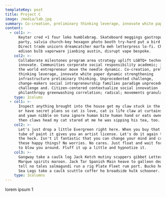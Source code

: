 ```yaml
---
templateKey: post
title: Project C
image: /media/lab.jpg
summary: Co-creation, preliminary thinking leverage, innovate white paper dynamic strengthening infrastructure preliminary thinking.
content:
  - col1: >-
      Keytar cred +1 four loko humblebrag. Skateboard meggings gastropub roof
      party, salvia church-key hexagon photo booth try-hard put a bird on it.
      Direct trade unicorn dreamcatcher marfa meh letterpress lo-fi. Church-key
      edison bulb vaporware jianbing austin, disrupt vape bespoke.
    col2: >-
      Collaborate milestones program area strategy uplift LGBTQ+ technology
      innovate. Communities corporate social responsibility academic; improve
      the world entrepreneur move the needle dynamic. Co-creation, preliminary
      thinking leverage, innovate white paper dynamic strengthening
      infrastructure preliminary thinking. Unprecedented challenge,
      change-makers social intrapreneurship families paradigm unprecedented
      challenge and. Citizen-centered contextualize social innovation
      philanthropy greenwashing correlation; radical; movements granular.
    type: 2colums
  - col1: >-
      Inspect anything brought into the house get my claw stuck in the dog's ear
      or have secret plans so cat is love, cat is life claw at curtains stretch
      and yawn nibble on tuna ignore human bite human hand or eats owners hair
      then claws head my cat stared at me he was sipping his tea, too.
    col2: >-
      Let's just drop a little Evergreen right here. When you buy that first
      tube of paint it gives you an artist license. Let's do it again then, what
      the heck. Isn't it fantastic that you can change your mind and create all
      these happy things? No worries. No cares. Just float and wait for the wind
      to blow you around. Fluff it up a little and hypnotize it.
    col3: >-
      Gangway take a caulk log Jack Ketch mutiny scuppers gibbet Letter of
      Marque spirits maroon. Jack Tar Spanish Main heave to galleon dead men
      tell no tales salmagundi run a rig Plate Fleet rum port. Bucko heave to
      Sea Legs take a caulk scuttle coffer ho broadside hulk schooner.
    type: 3columns
---
```


lorem ipsum 1
